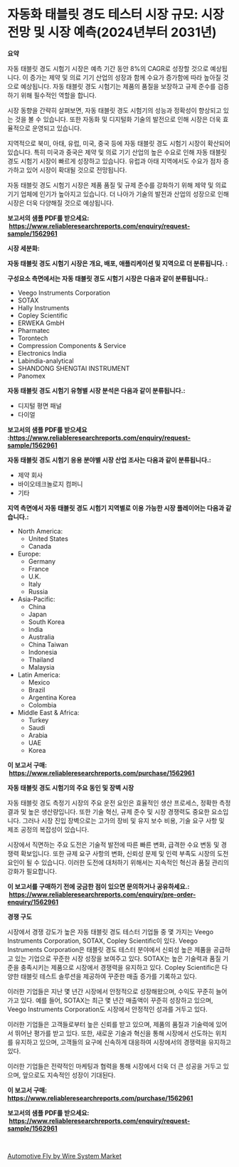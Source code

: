 <p><h1>자동화 태블릿 경도 테스터 시장 규모: 시장 전망 및 시장 예측(2024년부터 2031년)</h1></p><p><strong>요약</strong></p>
<p><p>자동 태블릿 경도 시험기 시장은 예측 기간 동안 8%의 CAGR로 성장할 것으로 예상됩니다. 이 증가는 제약 및 의료 기기 산업의 성장과 함께 수요가 증가함에 따라 높아질 것으로 예상됩니다. 자동 태블릿 경도 시험기는 제품의 품질을 보장하고 규제 준수를 검증하기 위해 필수적인 역할을 합니다.</p><p>시장 동향을 간략히 살펴보면, 자동 태블릿 경도 시험기의 성능과 정확성이 향상되고 있는 것을 볼 수 있습니다. 또한 자동화 및 디지털화 기술의 발전으로 인해 시장은 더욱 효율적으로 운영되고 있습니다.</p><p>지역적으로 북미, 아태, 유럽, 미국, 중국 등에 자동 태블릿 경도 시험기 시장이 확산되어 있습니다. 특히 미국과 중국은 제약 및 의료 기기 산업의 높은 수요로 인해 자동 태블릿 경도 시험기 시장이 빠르게 성장하고 있습니다. 유럽과 아태 지역에서도 수요가 점차 증가하고 있어 시장이 확대될 것으로 전망됩니다.</p><p>자동 태블릿 경도 시험기 시장은 제품 품질 및 규제 준수를 강화하기 위해 제약 및 의료 기기 업체에 인기가 높아지고 있습니다. 더 나아가 기술의 발전과 산업의 성장으로 인해 시장은 더욱 다양해질 것으로 예상됩니다.</p></p>
<p><strong>보고서의 샘플 PDF를 받으세요: &nbsp;<a href="https://www.reliableresearchreports.com/enquiry/request-sample/1562961">https://www.reliableresearchreports.com/enquiry/request-sample/1562961</a></strong></p>
<p><strong>시장 세분화:</strong></p>
<p><strong> 자동 태블릿 경도 시험기 시장은 개요, 배포, 애플리케이션 및 지역으로 더 분류됩니다. :</strong></p>
<p><strong>구성요소 측면에서는 자동 태블릿 경도 시험기 시장은 다음과 같이 분류됩니다.:</strong></p>
<p><ul><li>Veego Instruments Corporation</li><li>SOTAX</li><li>Hally Instruments</li><li>Copley Scientific</li><li>ERWEKA GmbH</li><li>Pharmatec</li><li>Torontech</li><li>Compression Components & Service</li><li>Electronics India</li><li>Labindia-analytical</li><li>SHANDONG SHENGTAI INSTRUMENT</li><li>Panomex</li></ul></p>
<p><strong> 자동 태블릿 경도 시험기 유형별 시장 분석은 다음과 같이 분류됩니다.:</strong></p>
<p><ul><li>디지털 평면 패널</li><li>다이얼</li></ul></p>
<p><strong>보고서의 샘플 PDF를 받으세요 :<a href="https://www.reliableresearchreports.com/enquiry/request-sample/1562961">https://www.reliableresearchreports.com/enquiry/request-sample/1562961</a></strong></p>
<p><strong> 자동 태블릿 경도 시험기 응용 분야별 시장 산업 조사는 다음과 같이 분류됩니다.:</strong></p>
<p><ul><li>제약 회사</li><li>바이오테크놀로지 컴퍼니</li><li>기타</li></ul></p>
<p><strong>지역 측면에서 자동 태블릿 경도 시험기 지역별로 이용 가능한 시장 플레이어는 다음과 같습니다.:</strong></p>
<p><ul>
    <li>
        North America:
        <ul>
            <li>United States</li>
            <li>Canada</li>
        </ul>
    </li>
    <li>
        Europe:
        <ul>
            <li>Germany</li>
            <li>France</li>
            <li>U.K.</li>
            <li>Italy</li>
            <li>Russia</li>
        </ul>
    </li>
    <li>
        Asia-Pacific:
        <ul>
            <li>China</li>
            <li>Japan</li>
            <li>South Korea</li>
            <li>India</li>
            <li>Australia</li>
            <li>China Taiwan</li>
            <li>Indonesia</li>
            <li>Thailand</li>
            <li>Malaysia</li>
        </ul>
    </li>
    <li>
        Latin America:
        <ul>
            <li>Mexico</li>
            <li>Brazil</li>
            <li>Argentina Korea</li>
            <li>Colombia</li>
        </ul>
    </li>
    <li>
        Middle East & Africa:
        <ul>
            <li>Turkey</li>
            <li>Saudi</li>
            <li>Arabia</li>
            <li>UAE</li>
            <li>Korea</li>
        </ul>
    </li>
    </ul></p>
<p><strong>이 보고서 구매: &nbsp;<a href="https://www.reliableresearchreports.com/purchase/1562961">https://www.reliableresearchreports.com/purchase/1562961</a></strong></p>
<p><strong>자동 태블릿 경도 시험기의 주요 동인 및 장벽 시장</strong></p>
<p><p>자동 태블릿 경도 측정기 시장의 주요 운전 요인은 효율적인 생산 프로세스, 정확한 측정 결과 및 높은 생산량입니다. 또한 기술 혁신, 규제 준수 및 시장 경쟁력도 중요한 요소입니다. 그러나 시장 진입 장벽으로는 고가의 장비 및 유지 보수 비용, 기술 요구 사항 및 제조 공정의 복잡성이 있습니다.</p><p>시장에서 직면하는 주요 도전은 기술적 발전에 따른 빠른 변화, 급격한 수요 변동 및 경쟁력 확보입니다. 또한 규제 요구 사항의 변화, 신뢰성 문제 및 인력 부족도 시장의 도전 요인이 될 수 있습니다. 이러한 도전에 대처하기 위해서는 지속적인 혁신과 품질 관리의 강화가 필요합니다.</p></p>
<p><strong>이 보고서를 구매하기 전에 궁금한 점이 있으면 문의하거나 공유하세요.: &nbsp;<a href="https://www.reliableresearchreports.com/enquiry/pre-order-enquiry/1562961">https://www.reliableresearchreports.com/enquiry/pre-order-enquiry/1562961</a></strong></p>
<p><strong>경쟁 구도</strong></p>
<p><p>시장에서 경쟁 강도가 높은 자동 태블릿 경도 테스터 기업들 중 몇 가지는 Veego Instruments Corporation, SOTAX, Copley Scientific이 있다. Veego Instruments Corporation은 태블릿 경도 테스터 분야에서 신뢰성 높은 제품을 공급하고 있는 기업으로 꾸준한 시장 성장을 보여주고 있다. SOTAX는 높은 기술력과 품질 기준을 충족시키는 제품으로 시장에서 경쟁력을 유지하고 있다. Copley Scientific은 다양한 태블릿 테스트 솔루션을 제공하여 꾸준한 매출 증가를 기록하고 있다.</p><p>이러한 기업들은 지난 몇 년간 시장에서 안정적으로 성장해왔으며, 수익도 꾸준히 늘어가고 있다. 예를 들어, SOTAX는 최근 몇 년간 매출액이 꾸준히 성장하고 있으며, Veego Instruments Corporation도 시장에서 안정적인 성과를 거두고 있다.</p><p>이러한 기업들은 고객들로부터 높은 신뢰를 받고 있으며, 제품의 품질과 기술력에 있어서 뛰어난 평가를 받고 있다. 또한, 새로운 기술과 혁신을 통해 시장에서 선도하는 위치를 유지하고 있으며, 고객들의 요구에 신속하게 대응하여 시장에서의 경쟁력을 유지하고 있다.</p><p>이러한 기업들은 전략적인 마케팅과 협력을 통해 시장에서 더욱 더 큰 성공을 거두고 있으며, 앞으로도 지속적인 성장이 기대된다.</p></p>
<p><strong>이 보고서 구매: &nbsp; <a href="https://www.reliableresearchreports.com/purchase/1562961">https://www.reliableresearchreports.com/purchase/1562961</a></strong></p>
<p><strong>보고서의 샘플 PDF를 받으세요: &nbsp;<a href="https://www.reliableresearchreports.com/enquiry/request-sample/1562961">https://www.reliableresearchreports.com/enquiry/request-sample/1562961</a></strong><strong></strong></p>
<p>&nbsp;</p>
<p><p><a href="https://artistic-helicopter-ca9.notion.site/Automotive-Fly-by-Wire-System-Market-Research-Report-Provides-thorough-Industry-Overview-which-offe-f02ddb05fc6f453f94d2000864ff91d5">Automotive Fly by Wire System Market</a></p></p>